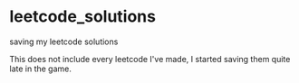 # leetcode_solutions
saving my leetcode solutions


This does not include every leetcode I've made, I started saving them quite late in the game.
